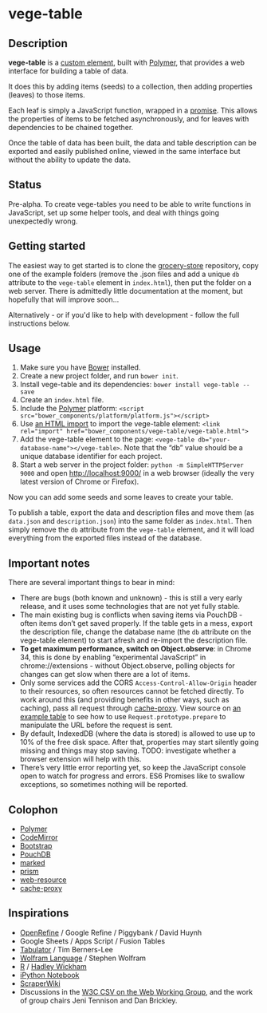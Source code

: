 # vege-table

## Description

__vege-table__ is a [custom element](http://www.polymer-project.org/platform/custom-elements.html), built with [Polymer](http://www.polymer-project.org), that provides a web interface for building a table of data.

It does this by adding items (seeds) to a collection, then adding properties (leaves) to those items.

Each leaf is simply a JavaScript function, wrapped in a [promise](http://www.html5rocks.com/en/tutorials/es6/promises/). This allows the properties of items to be fetched asynchronously, and for leaves with dependencies to be chained together.

Once the table of data has been built, the data and table description can be exported and easily published online, viewed in the same interface but without the ability to update the data.

## Status

Pre-alpha. To create vege-tables you need to be able to write functions in JavaScript, set up some helper tools, and deal with things going unexpectedly wrong.

## Getting started

The easiest way to get started is to clone the [grocery-store](https://github.com/hubgit/grocery-store/) repository, copy one of the example folders (remove the .json files and add a unique `db` attribute to the `vege-table` element in `index.html`), then put the folder on a web server. There is admittedly little documentation at the moment, but hopefully that will improve soon…

Alternatively - or if you'd like to help with development - follow the full instructions below.

## Usage

1. Make sure you have [Bower](http://bower.io/) installed.
1. Create a new project folder, and run `bower init`.
1. Install vege-table and its dependencies: `bower install vege-table --save`
1. Create an `index.html` file.
1. Include the [Polymer](http://www.polymer-project.org) platform: `<script src="bower_components/platform/platform.js"></script>`
1. Use [an HTML import](http://www.polymer-project.org/platform/html-imports.html) to import the vege-table element: `<link rel="import" href="bower_components/vege-table/vege-table.html">`
1. Add the vege-table element to the page: `<vege-table db="your-database-name"></vege-table>`. Note that the “db” value should be a unique database identifier for each project.
1. Start a web server in the project folder: `python -m SimpleHTTPServer 9000` and open [http://localhost:9000/](http://localhost:9000/) in a web browser (ideally the very latest version of Chrome or Firefox).

Now you can add some seeds and some leaves to create your table.

To publish a table, export the data and description files and move them (as `data.json` and `description.json`) into the same folder as `index.html`. Then simply remove the `db` attribute from the `vege-table` element, and it will load everything from the exported files instead of the database.

## Important notes

There are several important things to bear in mind:

* There are bugs (both known and unknown) - this is still a very early release, and it uses some technologies that are not yet fully stable.
* The main existing bug is conflicts when saving items via PouchDB - often items don’t get saved properly. If the table gets in a mess, export the description file, change the database name (the `db` attribute on the vege-table element) to start afresh and re-import the description file.
* __To get maximum performance, switch on Object.observe__: in Chrome 34, this is done by enabling “experimental JavaScript” in chrome://extensions - without Object.observe, polling objects for changes can get slow when there are a lot of items.
* Only some services add the CORS `Access-Control-Allow-Origin` header to their resources, so often resources cannot be fetched directly. To work around this (and providing benefits in other ways, such as caching), pass all request through [cache-proxy](https://github.com/hubgit/cache-proxy). View source on [an example table](examples/this-is-my-jam/) to see how to use `Request.prototype.prepare` to manipulate the URL before the request is sent.
* By default, IndexedDB (where the data is stored) is allowed to use up to 10% of the free disk space. After that, properties may start silently going missing and things may stop saving. TODO: investigate whether a browser extension will help with this.
* There’s very little error reporting yet, so keep the JavaScript console open to watch for progress and errors. ES6 Promises like to swallow exceptions, so sometimes nothing will be reported.

## Colophon

* [Polymer](http://www.polymer-project.org/)
* [CodeMirror](http://codemirror.net/)
* [Bootstrap](http://getbootstrap.com)
* [PouchDB](http://pouchdb.com/)
* [marked](https://github.com/chjj/marked)
* [prism](http://prismjs.com/)
* [web-resource](https://github.com/hubgit/web-resource)
* [cache-proxy](https://github.com/hubgit/cache-proxy)

## Inspirations

* [OpenRefine](http://openrefine.org/) / Google Refine / Piggybank / David Huynh
* Google Sheets / Apps Script / Fusion Tables
* [Tabulator](http://www.w3.org/2005/ajar/tab) / Tim Berners-Lee
* [Wolfram Language](http://www.wolfram.com/language/) / Stephen Wolfram
* [R](http://www.r-project.org/) / [Hadley Wickham](http://had.co.nz/)
* [iPython Notebook](http://ipython.org/notebook.html)
* [ScraperWiki](https://scraperwiki.com/)
* Discussions in the [W3C CSV on the Web Working Group](http://www.w3.org/2013/csvw/), and the work of group chairs Jeni Tennison and Dan Brickley.


